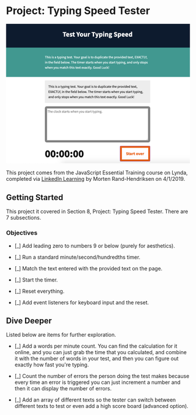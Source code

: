 # Project: Typing Speed Tester

![Typing Speed Tester Screenshot](assets/images/tester-screenshot.png "Typing Speed Tester Preview")

This project comes from the JavaScript Essential Training course on Lynda, completed via [LinkedIn Learning](https://www.linkedin.com/learning/javascript-essential-training-3?pathUrn=urn%3Ali%3AlyndaLearningPath%3A59370541498ec352a683231c) by Morten Rand-Hendriksen on 4/1/2019.

## Getting Started

This project it covered in Section 8, Project: Typing Speed Tester. There are 7 subsections.

### Objectives

- [_] Add leading zero to numbers 9 or below (purely for aesthetics).

- [_] Run a standard minute/second/hundredths timer.

- [_] Match the text entered with the provided text on the page.

- [_] Start the timer.

- [_] Reset everything.

- [_] Add event listeners for keyboard input and the reset.

## Dive Deeper

Listed below are items for further exploration.

- [_] Add a words per minute count. You can find the calculation for it online, and you can just grab the time that you calculated, and combine it with the number of words in your test, and then you can figure out exactly how fast you're typing.

- [_] Count the number of errors the person doing the test makes because every time an error is triggered you can just increment a number and then it can display the number of errors.

- [_] Add an array of different texts so the tester can switch between different texts to test or even add a high score board (advanced option).
